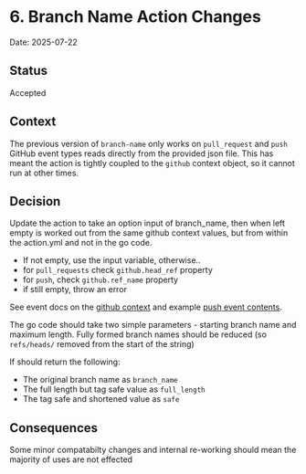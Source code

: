 # 6. Branch Name Action Changes

Date: 2025-07-22

## Status

Accepted

## Context

The previous version of `branch-name` only works on `pull_request` and `push` GitHub event types reads directly from the provided json file. This has meant the action is tightly coupled to the `github` context object, so it cannot run at other times.

## Decision

Update the action to take an option input of branch_name, then when left empty is worked out from the same github context values, but from within the action.yml and not in the go code.

- If not empty, use the input variable, otherwise..
- for `pull_requests` check `github.head_ref` property
- for `push`, check `github.ref_name` property
- if still empty, throw an error

See event docs on the [github context](https://docs.github.com/en/actions/reference/contexts-reference#github-context) and example [push event contents](https://docs.github.com/en/actions/reference/contexts-reference#example-contents-of-the-github-context).

The go code should take two simple parameters - starting branch name and maximum length. Fully formed branch names should be reduced (so `refs/heads/` removed from the start of the string)

If should return the following:

- The original branch name as `branch_name`
- The full length but tag safe value as `full_length`
- The tag safe and shortened value as `safe`

## Consequences

Some minor compatabilty changes and internal re-working should mean the majority of uses are not effected
